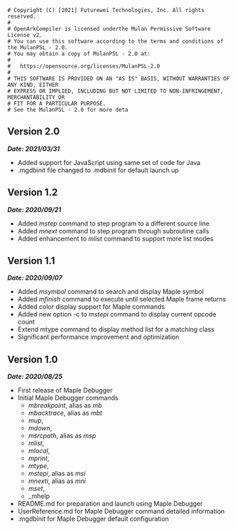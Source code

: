 ```
# Copyright (C) [2021] Futurewei Technologies, Inc. All rights reserved.
#
# OpenArkCompiler is licensed underthe Mulan Permissive Software License v2.
# You can use this software according to the terms and conditions of the MulanPSL - 2.0.
# You may obtain a copy of MulanPSL - 2.0 at:
#
#   https://opensource.org/licenses/MulanPSL-2.0
#
# THIS SOFTWARE IS PROVIDED ON AN "AS IS" BASIS, WITHOUT WARRANTIES OF ANY KIND, EITHER
# EXPRESS OR IMPLIED, INCLUDING BUT NOT LIMITED TO NON-INFRINGEMENT, MERCHANTABILITY OR
# FIT FOR A PARTICULAR PURPOSE.
# See the MulanPSL - 2.0 for more deta
```
## Version 2.0
*__Date: 2021/03/31__*

* Added support for JavaScript using same set of code for Java
* .mgdbinit file changed to .mdbinit for default launch up

## Version 1.2
*__Date: 2020/09/21__*

* Added _mstep_ command to step program to a different source line
* Added _mnext_ command to step program through subroutine calls
* Added enhancement to _mlist_ command to support more list modes

## Version 1.1
*__Date: 2020/09/07__*

* Added _msymbol_ command to search and display Maple symbol
* Added _mfinish_ command to execute until selected Maple frame returns
* Added color display support for Maple commands
* Added new option -c to _mstepi_ command to display current opcode count
* Extend mtype command to display method list for a matching class
* Significant performance improvement and optimization

## Version 1.0
*__Date: 2020/08/25__*

* First release of Maple Debugger
* Initial Maple Debugger commands
   * _mbreakpoint_, alias as _mb_
   * _mbacktrace_, alias as _mbt_
   * _mup_,
   * _mdown_,
   * _msrcpath_, alias as _msp_
   * _mlist_,
   * _mlocal_,
   * _mprint_,
   * _mtype_,
   * _mstepi_, alias as _msi_
   * _mnexti_, alias as _mni_
   * _mset_,
   * _mhelp
* README.md for preparation and launch using Maple Debugger
* UserReference.md for Maple Debugger command detailed information
* .mgdbinit for Maple Debugger default configuration
